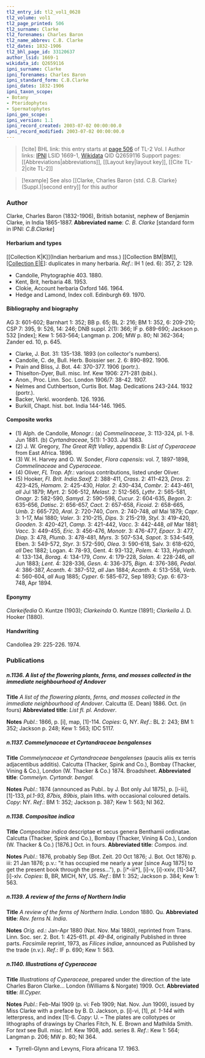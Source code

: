 ```yaml
---
tl2_entry_id: tl2_vol1_0628
tl2_volume: vol1
tl2_page_printed: 506
tl2_surname: Clarke
tl2_forenames: Charles Baron
tl2_name_abbrev: C.B. Clarke
tl2_dates: 1832-1906
tl2_bhl_page_id: 33120637
author_lsid: 1669-1
wikidata_id: Q2659116
ipni_surname: Clarke
ipni_forenames: Charles Baron
ipni_standard_form: C.B.Clarke
ipni_dates: 1832-1906
ipni_taxon_scope: 
- Botany
- Pteridophytes
- Spermatophytes
ipni_geo_scope: 
ipni_version: 1.1
ipni_record_created: 2003-07-02 00:00:00.0
ipni_record_modified: 2003-07-02 00:00:00.0
---
```


> [!cite] BHL link: this entry starts at [page 506](https://www.biodiversitylibrary.org/page/33120637) of TL-2 Vol. I
> Author links: [IPNI](https://www.ipni.org/a/1669-1) LSID 1669-1, [Wikidata](https://www.wikidata.org/wiki/Q2659116) QID Q2659116
> Support pages: [[Abbreviations|abbreviations]], [[Layout key|layout key]], [[Cite TL-2|cite TL-2]]

> [!example] See also [[Clarke, Charles Baron {std. C.B. Clarke} (Suppl.)|second entry]] for this author

### Author

Clarke, Charles Baron (1832-1906), British botanist, nephew of Benjamin Clarke, in India 1865-1887. 
**Abbreviated name**: *C. B. Clarke* \[standard form in IPNI: *C.B.Clarke*\]

#### Herbarium and types

[[Collection K|K]](Indian herbarium and mss.) [[Collection BM|BM]], [[Collection E|E]](ferns): duplicates in many herbaria.
*Ref*.: IH 1 (ed. 6): 357, 2: 129.
- Candolle, Phytographie 403. 1880.
- Kent, Brit, herbaria 48. 1953.
- Clokie, Account herbaria Oxford 146. 1964.
- Hedge and Lamond, Index coll. Edinburgh 69. 1970.

#### Bibliography and biography

AG 3: 601-602; Barnhart 1: 352; BB p. 65; BL 2: 216; BM 1: 352, 6: 209-210; CSP 7: 395, 9: 526, 14: 246; DNB suppl. 2(1): 366; IF p. 689-690; Jackson p. 532 \[index\]; Kew 1: 563-564; Langman p. 206; MW p. 80; NI 362-364; Zander ed. 10, p. 645.
- Clarke, J. Bot. 31: 135-138. 1893 (on collector's numbers).
- Candolle, C. de, Bull. Herb. Boissier ser. 2. 6: 890-892. 1906.
- Prain and Bliss, J. Bot. 44: 370-377. 1906 (portr.).
- Thiselton-Dyer, Bull. misc. Inf. Kew 1906: 271-281 (bibl.).
- Anon., Proc. Linn. Soc. London 1906/7: 38-42. 1907.
- Nelmes and Cuthbertson, Curtis Bot. Mag. Dedications 243-244. 1932 (portr.).
- Backer, Verkl. woordenb. 126. 1936.
- Burkill, Chapt. hist. bot. India 144-146. 1965.

#### Composite works

- (1) Alph. de Candolle, *Monogr*.:
(a) *Commelinaceae*, 3: 113-324, pl. 1-8. Jun 1881.
(b) *Cyrtandraceae*, 5(1): 1-303. Jul 1883.
- (2) J. W. Gregory, *The Great Rift Valley*, appendix B: *List of Cyperaceae* from East Africa. 1896.
- (3) W. H. Harvey and O. W. Sonder, *Flora capensis*: vol. 7, 1897-1898, *Commelinaceae* and *Cyperaceae*.
- (4) Oliver, *FL Trop. Afr.*: various contributions, listed under Oliver.
- (5) Hooker, *Fl. Brit. India.Saxif.* 2: 388-411, *Crass*. 2: 411-423, *Dros*. 2: 423-425, *Hamam*. 2: 425-430, *Halor. 2*: 430-434, *Combr*. 2: 443-461, *all* Jul 1879; *Myrt*. 2: 506-512, *Melast*. 2: 512-565, *Lythr*. 2: 565-581, *Onagr*. 2: 582-590, *Samyd*. 2: 590-598, *Cucur*. 2: 604-635, *Begon*. 2: 635-656, *Datisc*. 2: 656-657, *Cact*. 2: 657-658, *Ficoid*. 2: 658-665, *Umb*. 2: 665-720, *Aral*. 2: 720-740, *Corn*. 2: 740-748, *all* Mai 1879; *Capr*. 3: 1-17, Mai 1880; *Valer*. 3: 210-215, *Dips*. 3: 215-219, *Styl*. 3: 419-420, *Gooden*. 3: 420-421, *Camp*. 3: 421-442, *Vacc*. 3: 442-448, *all* Mar 1881; *Vacc*. 3: 449-455, *Eric*. 3: 456-476, *Monotr*. 3: 476-477, *Epacr*. 3: 477, *Diap*. 3: 478, *Plumb*. 3: 478-481, *Myrs*. 3: 507-534, *Sapot*. 3: 534-549, Eben. 3: 549-572, *Styr*. 3: 572-590, *Olea*. 3: 590-618, Salv. 3: 618-620, *all* Dec 1882; Logan. 4: 78-93, Gent. 4: 93-132, *Polem*. 4: 133, *Hydroph*. 4: 133-134, *Borag*. 4: 134-179, *Conv*. 4: 179-228, *Solan*. 4: 228-246, *all* Jun 1883; *Lent*. 4: 328-336, *Gesn*. 4: 336-375, *Bign*. 4: 376-386, *Pedal*. 4: 386-387, *Acanth*. 4: 387-512, *all* Jan 1884; *Acanth*. 4: 513-558, *Verb*. 4: 560-604, *all* Aug 1885; *Cyper*. 6: 585-672, Sep 1893; *Cyp*. 6: 673-748, Apr 1894.

#### Eponymy

*Clarkeifedia* O. Kuntze (1903); *Clarkeinda* O. Kuntze (1891); *Clarkella* J. D. Hooker (1880).

#### Handwriting

Candollea 29: 225-226. 1974.

### Publications

##### n.1136. A list of the flowering plants, ferns, and mosses collected in the immediate neighbourhood of Andover

**Title**
*A list of the flowering plants, ferns, and mosses collected in the immediate neighbourhood of Andover*. Calcutta (E. Dean) 1886. Oct. (in fours)
**Abbreviated title**: *List fl. pl. Andover*.

**Notes**
*Publ*.: 1866, p. \[i\], map, \[1\]-114. *Copies*: G, NY.
*Ref*.: BL 2: 243; BM 1: 352; Jackson p. 248; Kew 1: 563; IDC 5117.

##### n.1137. Commelynaceae et Cyrtandraceae bengalenses

**Title**
*Commelynaceae et Cyrtandraceae bengalenses* (paucis aliis ex terris adjacentibus additis). Calcutta (Thacker, Spink and Co.), Bombay (Thacker, Vining & Co.), London (W. Thacker & Co.) 1874. Broadsheet.
**Abbreviated title**: *Commelyn. Cyrtandr. bengal.*

**Notes**
*Publ*.: 1874 (announced as Publ.. by J. Bot only Jul 1875), p. \[i-iii\], \[1\]-133, *pl.1-93, 87bis, 89bis*, plain liths. with occasional coloured details. *Copy*: NY.
*Ref*.: BM 1: 352; Jackson p. 387; Kew 1: 563; NI 362.

##### n.1138. Compositae indica

**Title**
*Compositae indica* descriptae et secus genera Benthamii ordinatae. Calcutta (Thacker, Spink and Co.), Bombay (Thacker, Vining & Co.), London (W. Thacker & Co.) \[1876.\] Oct. in fours.
**Abbreviated title**: *Compos. ind.*

**Notes**
*Publ*.: 1876, probably Sep (Bot. Zeit. 20 Oct 1876; J. Bot. Oct 1876) p. iii: 21 Jan 1876; p.v.: "it has occupied me nearly a year \[since Aug 1875\] to get the present book through the press..."), p. \[i\*-iii\*\], \[i\]-v, \[i\]-xxiv, \[1\]-347, \[i\]-xlv. *Copies*: B, BR, MICH, NY, US.
*Ref*.: BM 1: 352; Jackson p. 384; Kew 1: 563.

##### n.1139. A review of the ferns of Northern India

**Title**
*A review of the ferns of Northern India*. London 1880. Qu.
**Abbreviated title**: *Rev. ferns N. India*.

**Notes**
*Orig. ed.*: Jan-Apr 1880 (Nat. Nov. Mai 1880), reprinted from Trans. Linn. Soc. ser. 2. Bot. 1: 425-611. *pl. 49-84*, originally Published in three parts.
*Facsimile* reprint, 1973, as *Filices indiae*, announced as Published by the trade (*n.v.*).
*Ref*.: IF p. 690; Kew 1: 563.

##### n.1140. Illustrations of Cyperaceae

**Title**
*Illustrations of Cyperaceae*, prepared under the direction of the late Charles Baron Clarke... London (Williams & Norgate) 1909. Oct.
**Abbreviated title**: *Ill.Cyper.*

**Notes**
*Publ*.: Feb-Mai 1909 (p. vi: Feb 1909; Nat. Nov. Jun 1909), issued by Miss Clarke with a preface by B. D. Jackson, p. \[i\]-vi, \[1\], *pl. 1-144* with letterpress, and index \[1\]-6. *Copy*: U. – The plates are collotypes or lithographs of drawings by Charles Fitch, N. E. Brown and Mathilda Smith. For *text* see Bull. misc. Inf. Kew 1908, add. series 8.
*Ref*.: Kew 1: 564; Langman p. 206; MW p. 80; NI 364.
- Tyrrell-Glynn and Levyns, Flora africana 17. 1963.

